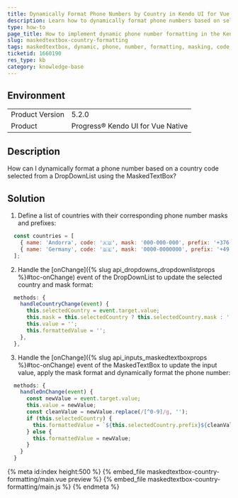 ```yaml
---
title: Dynamically Format Phone Numbers by Country in Kendo UI for Vue Native MaskedTextBox
description: Learn how to dynamically format phone numbers based on selected country codes using the Kendo UI for Vue Native MaskedTextBox
type: how-to
page_title: How to implement dynamic phone number formatting in the Kendo UI for Vue MaskedTextBox
slug: maskedtextbox-country-formatting
tags: maskedtextbox, dynamic, phone, number, formatting, masking, code
ticketid: 1660190
res_type: kb
category: knowledge-base
---
```


## Environment

<table>
    <tbody>
	    <tr>
	    	<td>Product Version</td>
	    	<td>5.2.0</td>
	    </tr>
	    <tr>
	    	<td>Product</td>
	    	<td>Progress® Kendo UI for Vue Native</td>
	    </tr>
    </tbody>
</table>

## Description

How can I dynamically format a phone number based on a country code selected from a DropDownList using the MaskedTextBox?

## Solution

1. Define a list of countries with their corresponding phone number masks and prefixes:

```jsx
  const countries = [
    { name: 'Andorra', code: '🇦🇩', mask: '000-000-000', prefix: '+376' },
    { name: 'Germany', code: '🇩🇪', mask: '0000-0000000', prefix: '+49' },
  ];
```

2. Handle the [onChange]({% slug api_dropdowns_dropdownlistprops %}#toc-onChange) event of the DropDownList to update the selected country and mask format:


```jsx
  methods: {
    handleCountryChange(event) {
      this.selectedCountry = event.target.value;
      this.mask = this.selectedCountry ? this.selectedCountry.mask : '';
      this.value = '';
      this.formattedValue = '';
    },
  },
```

3. Handle the [onChange]({% slug api_inputs_maskedtextboxprops %}#toc-onChange) event of the MaskedTextBox to update the input value, apply the mask format and dynamically format the phone number:

```jsx
  methods: {
    handleOnChange(event) {
      const newValue = event.target.value;
      this.value = newValue;
      const cleanValue = newValue.replace(/[^0-9]/g, '');
      if (this.selectedCountry) {
        this.formattedValue = `${this.selectedCountry.prefix}${cleanValue}`;
      } else {
        this.formattedValue = newValue;
      }
    }
  }
```

{% meta id:index height:500 %}
{% embed_file maskedtextbox-country-formatting/main.vue preview %}
{% embed_file maskedtextbox-country-formatting/main.js %}
{% endmeta %}

